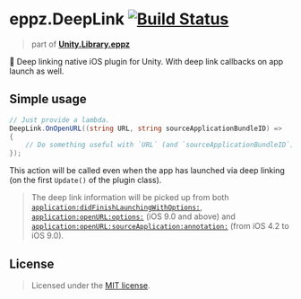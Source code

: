 # eppz.DeepLink [![Build Status](https://travis-ci.org/eppz/Unity.Test.eppz.png?branch=master)](https://travis-ci.org/eppz/Unity.Test.eppz)
> part of [**Unity.Library.eppz**](https://github.com/eppz/Unity.Library.eppz)


 Deep linking native iOS plugin for Unity. With deep link callbacks on app launch as well.


## Simple usage

```csharp
// Just provide a lambda.
DeepLink.OnOpenURL((string URL, string sourceApplicationBundleID) =>
{
    // Do something useful with `URL` (and `sourceApplicationBundleID`).
});
```

This action will be called even when the app has launched via deep linking (on the first `Update()` of the plugin class).

> The deep link information will be picked up from both [`application:didFinishLaunchingWithOptions:`](https://developer.apple.com/documentation/uikit/uiapplicationdelegate/1622921-application?language=objc), [`application:openURL:options:`](https://developer.apple.com/documentation/uikit/uiapplicationdelegate/1623112-application?preferredLanguage=occ) (iOS 9.0 and above) and [`application:openURL:sourceApplication:annotation:`](https://developer.apple.com/documentation/uikit/uiapplicationdelegate/1623073-application?language=objc) (from iOS 4.2 to iOS 9.0).


## License

> Licensed under the [MIT license](http://en.wikipedia.org/wiki/MIT_License).
